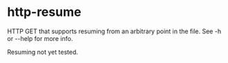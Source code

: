# http-resume
HTTP GET that supports resuming from an arbitrary point in the file.
See -h or --help for more info.

Resuming not yet tested.
